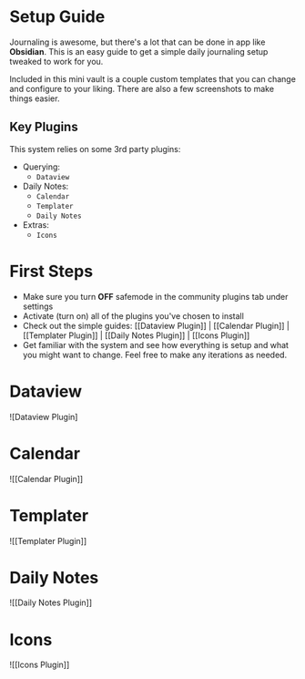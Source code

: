 # Setup Guide

Journaling is awesome, but there's a lot that can be done in app like **Obsidian**. This is an easy guide to get a simple daily journaling setup tweaked to work for you.

Included in this mini vault is a couple custom templates that you can change and configure to your liking. There are also a few screenshots to make things easier.

## Key Plugins

This system relies on some 3rd party plugins:

- Querying:
  - `Dataview`
- Daily Notes:
  - `Calendar`
  - `Templater`
  - `Daily Notes`
- Extras:
  - `Icons`

# First Steps

- Make sure you turn **OFF** safemode in the community plugins tab under settings
- Activate (turn on) all of the plugins you've chosen to install
- Check out the simple guides: [[Dataview Plugin]] | [[Calendar Plugin]] | [[Templater Plugin]] | [[Daily Notes Plugin]] | [[Icons Plugin]]
- Get familiar with the system and see how everything is setup and what you might want to change. Feel free to make any iterations as needed.

# Dataview

![Dataview Plugin]

# Calendar

![[Calendar Plugin]]

# Templater

![[Templater Plugin]]

# Daily Notes

![[Daily Notes Plugin]]

# Icons

![[Icons Plugin]]
